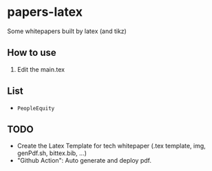 # papers-latex
Some whitepapers built by latex (and tikz)

## How to use

1. Edit the main.tex

## List
- `PeopleEquity`


## TODO
- Create the Latex Template for tech whitepaper (.tex template, img, genPdf.sh, bittex.bib, ...)
- "Github Action": Auto generate and deploy pdf.